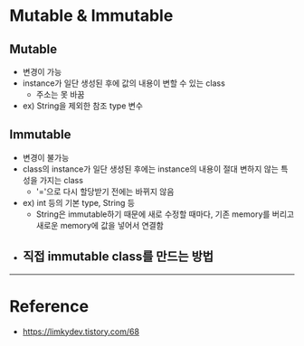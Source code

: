 # Mutable & Immutable

## Mutable

- 변경이 가능
- instance가 일단 생성된 후에 값의 내용이 변할 수 있는 class
  - 주소는 못 바꿈
- ex) String을 제외한 참조 type 변수

## Immutable

- 변경이 불가능
- class의 instance가 일단 생성된 후에는 instance의 내용이 절대 변하지 않는 특성을 가지는 class
  - '='으로 다시 할당받기 전에는 바뀌지 않음
- ex) int 등의 기본 type, String 등
  - String은 immutable하기 때문에 새로 수정할 때마다, 기존 memory를 버리고 새로운 memory에 값을 넣어서 연결함
- 직접 immutable class를 만드는 방법
  - 

---

# Reference

- https://limkydev.tistory.com/68